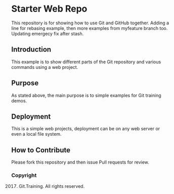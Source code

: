 # Starter Web Repo

This repository is for showing how to use Git and GitHub together. Adding a line for rebasing example, then more examples from myfeature branch too.
Updating emergecy fix after stash.

## Introduction

This example is to show different parts of the Git repository and various commands using a web project.

## Purpose

As stated above, the main purpose is to simple examples for Git training demos. 

## Deployment

This is a simple web projects, deployment can be on any web server or even a local file system. 

## How to Contribute

Please fork this repository and then issue Pull requests for review.

### Copyright

2017. Git.Training. All rights reserved.